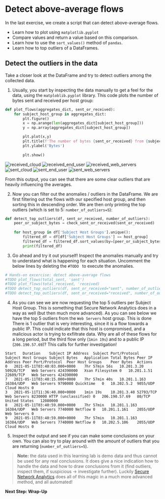# Detect above-average flows

In the last exercise, we create a script that can detect above-average flows. 

* Learn how to plot using `matplotlib.pyplot`
* Compare values and return a value based on this comparison. 
* Learn how to use the `sort_values()` method of `pandas`.
* Learn how to top outliers of a DataFrames.

## Detect the outliers in the data

Take a closer look at the DataFrame and try to detect outliers among the collected data. 

1. Usually, you start by inspecting the data manually to get a feel for the data, using the `matploblib.pyplot` library. This code plots the number of bytes sent and received per host group: 

```python
def plot_flows(aggregates_dict, sent_or_received):
    for subject_host_group in aggregates_dict:
        plt.figure()
        x = np.arange(len(aggregates_dict[subject_host_group]))
        y = np.array(aggregates_dict[subject_host_group])

        plt.plot(x,y)
        plt.title(f'The number of bytes {sent_or_received} from {subject_host_group}')
        plt.ylabel('Bytes')
        
        plt.show()
```

![received_cloud](assets/images/flows_received_on_Cloud_Hosts.png)
![received_end_user](assets/images/flows_received_on_End_User_Devices.png)
![received_web_servers](assets/images/flows_received_on_Web_Servers.png)
![sent_cloud](assets/images/flows_sent_from_Cloud_Hosts.png)
![sent_end_user](assets/images/flows_sent_from_End_User_Devices.png)
![sent_web_servers](assets/images/flows_sent_from_Web_Servers.png)

From this output, you can see that there are some clear outliers that are heavily influencing the averages. 

2. Now you can filter out the anomalies / outliers in the DataFrame. We are first filtering out the flows with our specified host group, and then sorting this in descending order. We are then only printing the top outliers (which is set to 5: `number_of_outliers=5`):

```python
def detect_top_outliers(df, sent_or_received, number_of_outliers):
    peer_or_subject_bytes = check_sent_or_received(sent_or_received)
    
    for host_group in df['Subject Host Groups'].unique():
        filtered_df = df[df['Subject Host Groups'] == host_group]
        filtered_df = filtered_df.sort_values(by=[peer_or_subject_bytes], ascending=False)[:number_of_outliers]
        print(filtered_df)
```

3. Go ahead and try it out yourself! Inspect the anomalies manually and try to understand what is happening for each situation. Uncomment the below lines by deleting the `#TODO ` to execute the anomalies. 

```python
# Hands-on excercise: detect above-average flows
#TODO plot_flows(total_sent, 'sent')
#TODO plot_flows(total_received, 'received)
#TODO detect_top_outliers(df, sent_or_received="sent", number_of_outliers=5)
#TODO detect_top_outliers(df, sent_or_received="received", number_of_outliers=5)
```

4. As you can see we are now requesting the top 5 outliers per Subject Host Group. This is something that Secure Network Analytics does in a way as well (but then much more advanced). As you can see below we have the top 5 outliers from the `Web Servers` host group. This is done There is 1 outlier that is very interesting, since it is a flow towards a public IP. This could indicate that this host is compromised, and a malicious actor is trying to exfiltrate data. Why are all of these flows for a long period, but the third flow only (`1min 19s`) and to a public IP (`206.190.57.69`)? This calls for further investigation!

```
Start	Duration	Subject IP Address	Subject Port/Protocol	Subject Host Groups	Subject Bytes	Application	Total Bytes	Peer IP Address	Peer Port/Protocol	Peer Host Groups	Peer Bytes	Actions
0	2021-05-11T03:40:03.000+0000	7hr 57min 56s	10.201.3.20	50928/TCP	Web Servers	424390000	Xsan Filesystem	0	10.201.1.51	22609/TCP	Web Servers	424390000	
7	2021-05-11T03:40:15.000+0000	7hr 57min 40s	10.201.1.163	16384/UDP	Web Servers	9790000	Quicktime	0	10.202.5.2	9055/UDP	Cloud Hosts	0	
3	2021-05-11T11:36:40.000+0000	1min 19s	10.201.3.40	52793/TCP	Web Servers	8230000	HTTP (unclassified)	0	206.190.57.69	80/TCP	United States	12080000	
8	2021-05-11T03:40:59.000+0000	7hr 57min	10.201.1.163	16384/UDP	Web Servers	7740000	Netflow	0	10.201.1.161	2055/UDP	Web Servers	0	
9	2021-05-11T03:40:59.000+0000	7hr 57min	10.201.1.163	16384/UDP	Web Servers	7740000	Netflow	0	10.202.5.106	2055/UDP	Cloud Hosts	0	
  ```
  
5.  Inspect the output and see if you can make some conclusions on your own. You can also try to play around with the amount of outliers that you are returning (`number_of_outliers=5`). 

> **Note:** the data used in this learning lab is demo data and thus cannot be used for any real conclusions. It does give a nice indication how to handle the data and how to draw conclusions from it (find outliers, inspect them, if suspicious -> investigate further). Luckily [Secure Network Analytics](https://www.cisco.com/c/en/us/products/security/stealthwatch/index.html) does all of this magic in a much more advanced method, and all automated!

**Next Step: Wrap-Up**